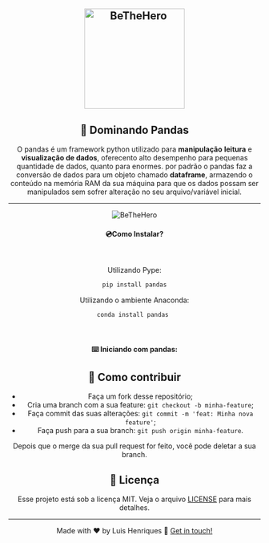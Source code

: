 # 
<h2 align="center">
    <img alt="BeTheHero" title="#delicinha" src="https://github.com/luisERH/Dominando-Pandas/blob/master/assets/pandas.png" width="200px" />
</h2>
<h2 align="center">
  🐼 Dominando Pandas
</h2>


 <p align="center">
    O pandas é um framework python utilizado para <Strong>manipulação</Strong> <Strong>leitura</Strong> e <strong>visualização de dados</strong>, oferecento alto desempenho para pequenas quantidade de dados, quanto para enormes. por padrão o pandas faz a conversão de dados para um objeto chamado <strong>dataframe</strong>, armazendo o conteúdo na memória RAM da sua máquina para que os dados possam ser manipulados sem sofrer alteração no seu arquivo/variável inicial.
 </p><hr/>
    
<center/>
    <img alt="BeTheHero" title="#delicinha" src="https://pandas.pydata.org/docs/_images/02_io_readwrite1.svg"  />
 
    
#### 💿Como Instalar?
</br>

Utilizando Pype:
```sh
pip install pandas
```
Utilizando o ambiente Anaconda:
```sh
conda install pandas 
```
</br>

#### ⌨️ Iniciando com pandas:



## 🤝 Como contribuir

- Faça um fork desse repositório;
- Cria uma branch com a sua feature: `git checkout -b minha-feature`;
- Faça commit das suas alterações: `git commit -m 'feat: Minha nova feature'`;
- Faça push para a sua branch: `git push origin minha-feature`.

Depois que o merge da sua pull request for feito, você pode deletar a sua branch.

## :memo: Licença

Esse projeto está sob a licença MIT. Veja o arquivo [LICENSE](LICENSE.md) para mais detalhes.

----

Made with ♥ by Luis Henriques :wave: [Get in touch!](https://www.linkedin.com/in/luis-eduardo-da-rocha-henriques-462714164/)
